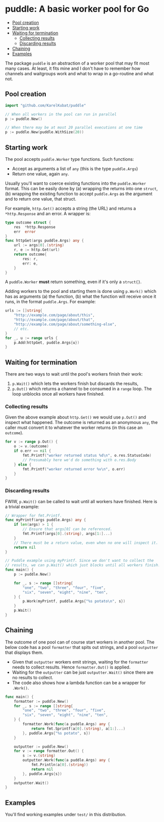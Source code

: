 # puddle: A basic worker pool for Go

<!-- toc -->
- [Pool creation](#pool-creation)
- [Starting work](#starting-work)
- [Waiting for termination](#waiting-for-termination)
  - [Collecting results](#collecting-results)
  - [Discarding results](#discarding-results)
- [Chaining](#chaining)
- [Examples](#examples)
<!-- /toc -->

The package `puddle` is an abstraction of a worker pool that may fit most many cases. At least, it fits mine and I don't have to remember how channels and waitgroups work and what to wrap in a go-routine and what not.

## Pool creation

```go
import "github.com/KarelKubat/puddle"

// When all workers in the pool can run in parallel
p := puddle.New()

// When there may be at most 20 parallel executions at one time
p := puddle.New(puddle.WithSize(20))
```

## Starting work

The pool accepts `puddle.Worker` type functions. Such functions:

- Accept as arguments a list of `any` (this is the type `puddle.Args`)
- Return one value, again `any`.

Usually you'll want to coerce existing functions into the `puddle.Worker` format. This can be easily done by (a) wrapping the returns into one `struct`, (b) wrapping the existing function to accept `puddle.Args` as the argument and to return one value, that struct.

For example, `http.Get()` accepts a string (the URL) and returns a `*http.Response` and an error. A wrapper is:

```go
type outcome struct {
    res  *http.Response
    err  error
}
func httpGet(args puddle.Args) any {
    url := args[0].(string)
    r, e := http.Get(url)
    return outcome{
        res: r,
        err: e,
    }
}
```

A `puddle.Worker` **must** return something, even if it's only a `struct{}`.

Adding workers to the pool and starting them is done using `p.Work()` which has as arguments (a) the function, (b) what the function will receive once it runs, in the format `puddle.Args`. For example:

```go
urls := []string{
    "http://example.com/page/about/this",
    "http://example.com/page/about/that",
    "http://example.com/page/about/something-else",
    // etc.
}
for _, u := range urls {
    p.Add(httpGet, puddle.Args{u})
}
```

## Waiting for termination

There are two ways to wait until the pool's workers finish their work:

1. `p.Wait()` which lets the workers finish but discards the results,
1. `p.Out()` which returns a channel to be consumed in a `range` loop. The loop unblocks once all workers have finished.

### Collecting results

Given the above example about `http.Get()` we would use `p.Out()` and inspect what happened. The outcome is returned as an anonymous `any`, the caller must convert it to whatever the worker returns (in this case an `outcome`).

```go
for v := range p.Out() {
	o := v.(outcome)
	if o.err == nil {
		fmt.Printf("worker returned status %d\n", o.res.StatusCode)
		// Presumably here we'd do something with o.res.Body
	} else {
		fmt.Printf("worker returned error %v\n", o.err)
	}
}
```

### Discarding results

FWIW, `p.Wait()` can be called to wait until all workers have finished. Here is a trivial example:

```go
// Wrapper for fmt.Printf.
func myPrintf(args puddle.Args) any {
	if len(args) > 1 {
		// Ensure that args[0] can be referenced.
		fmt.Printf(args[0].(string), args[1:]...)
	}
	// There must be a return value, even when no one will inspect it.
	return nil
}

// Puddle example using myPrintf. Since we don't want to collect the
// results, we can p.Wait() which just blocks until all workers finish.
func main() {
	p := puddle.New()

	for _, s := range []string{
		"one", "two", "three", "four", "five",
		"six", "seven", "eight", "nine", "ten",
	} {
		p.Work(myPrintf, puddle.Args{"%s potato\n", s})
	}
	p.Wait()
}
```

## Chaining

The outcome of one pool can of course start workers in another pool. The below code has a pool `formatter` that spits out strings, and a pool `outputter` that displays them.

- Given that `outputter` workers emit strings, waiting for the `formatter` needs to collect results. Hence `formatter.Out()` is applied.
- Waiting for the `outputter` can be just `outputter.Wait()` since there are no results to collect.
- The code also shows how a lambda function can be a wrapper for `.Work()`.

```go
func main() {
	formatter := puddle.New()
	for _, s := range []string{
		"one", "two", "three", "four", "five",
		"six", "seven", "eight", "nine", "ten",
	} {
		formatter.Work(func(a puddle.Args) any {
			return fmt.Sprintf(a[0].(string), a[1:]...)
		}, puddle.Args{"%s potato", s})
	}

	outputter := puddle.New()
	for v := range formatter.Out() {
		s := v.(string)
		outputter.Work(func(a puddle.Args) any {
			fmt.Println(a[0].(string))
			return nil
		}, puddle.Args{s})
	}
	outputter.Wait()
}
```

## Examples

You'll find working examples under `test/` in this distribution.